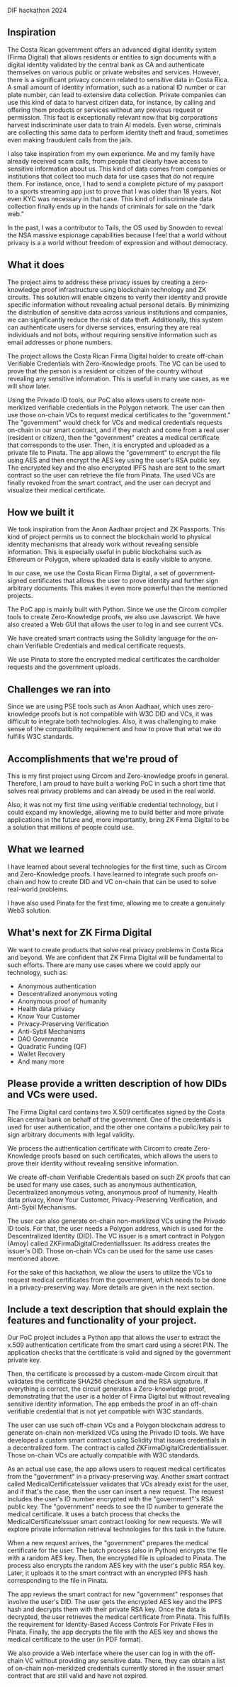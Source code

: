 DIF hackathon 2024
 
 ## Inspiration

The Costa Rican government offers an advanced digital identity system (Firma Digital) that allows residents or entities to sign documents with a digital identity validated by the central bank as CA and authenticate themselves on various public or private websites and services. However, there is a significant privacy concern related to sensitive data in Costa Rica. A small amount of identity information, such as a national ID number or car plate number, can lead to extensive data collection. Private companies can use this kind of data to harvest citizen data, for instance, by calling and offering them products or services without any previous request or permission. This fact is exceptionally relevant now that big corporations harvest indiscriminate user data to train AI models. Even worse, criminals are collecting this same data to perform identity theft and fraud, sometimes even making fraudulent calls from the jails.

I also take inspiration from my own experience. Me and my family have already received
scam calls, from people that clearly have access to sensitive information about us.
This kind of data comes from companies or institutions that collect too much data
for use cases that do not require them. For instance, once, I had to send a complete
picture of my passport to a sports streaming app just to prove that I was older than
18 years. Not even KYC was necessary in that case. This kind of indiscriminate data
collection finally ends up in the hands of criminals for sale on the "dark web."

In the past, I was a contributor to Tails, the OS used by Snowden to reveal the NSA
massive espionage capabilities because I feel that a world without privacy is a
a world without freedom of expression and without democracy.

## What it does

The project aims to address these privacy issues by creating a zero-knowledge proof infrastructure using blockchain technology and ZK circuits. This solution will enable citizens to verify their identity and provide specific information without revealing actual personal details. By minimizing the distribution of sensitive data across various institutions and companies, we can significantly reduce the risk of data theft. Additionally, this system can authenticate users for diverse services, ensuring they are real individuals and not bots, without requiring sensitive information such as email addresses or phone numbers.

The project allows the Costa Rican Firma Digital holder to create off-chain Verifiable Credentials with Zero-Knowledge proofs. The VC can be used to prove that the person is a resident or citizen of the country without revealing any sensitive information. This is usefull in many use cases, as we will show later.

Using the Privado ID tools, our PoC also allows users to create non-merklized verifiable credentials in the Polygon network. The user can then use those on-chain VCs to request medical certificates to the "government." The "government" would check for VCs and medical credentials requests on-chain in our smart contract, and if they match and come from a real user (resident or citizen), then the "government" creates a medical certificate that corresponds to the user. Then, it is encrypted and uploaded as a private file to Pinata. The app allows the "government" to encrypt the file using AES and then encrypt the AES key using the user's RSA public key. The encrypted key and
the also encrypted IPFS hash are sent to the smart contract so the user can retrieve the file from Pinata. The used VCs are finally revoked from the smart contract, and the user can decrypt and visualize their medical certificate.

## How we built it

We took inspiration from the Anon Aadhaar project and ZK Passports. This kind of project permits us to connect the blockchain world to physical identity mechanisms that already work without revealing sensible information. This is especially useful in public blockchains such as Ethereum or Polygon, where uploaded data is easily visible to anyone.

In our case, we use the Costa Rican Firma Digital, a set of government-signed certificates that allows the user to prove identity and further sign arbitrary documents. This makes it even more powerful than the mentioned projects.

The PoC app is mainly built with Python. Since we use the Circom compiler tools to create Zero-Knowledge proofs, we also use Javascript. We have also created a Web GUI that allows the user to log in and see current VCs.

We have created smart contracts using the Solidity language for the on-chain Verifiable Credentials and medical certificate requests.

We use Pinata to store the encrypted medical certificates the cardholder requests and the government uploads.

## Challenges we ran into

Since we are using PSE tools such as Anon Aadhaar, which uses zero-knowledge proofs but is not compatible with W3C DID and VCs, it was difficult to integrate both technologies. Also, it was challenging to make sense of the compatibility requirement and how to prove that what we do fulfills W3C standards.

## Accomplishments that we're proud of

This is my first project using Circom and Zero-knowledge proofs in general.
Therefore, I am proud to have built a working PoC in such a short time that solves real privacy problems and can already be used in the real world.

Also, it was not my first time using verifiable credential technology, but I could expand my knowledge, allowing me to build better and more private applications in the future and, more importantly, bring ZK Firma Digital to be a solution that millions of people could use.

## What we learned

I have learned about several technologies for the first time, such as Circom and Zero-Knowledge proofs. I have learned to integrate such proofs on-chain and how to create DID and VC on-chain that can be used to solve real-world problems.

I have also used Pinata for the first time, allowing me to create a genuinely Web3 solution.

## What's next for ZK Firma Digital

We want to create products that solve real privacy problems in Costa Rica and beyond. We are confident that ZK Firma Digital will be fundamental to such efforts. There are many use cases where we could apply our technology, such as:

* Anonymous authentication
* Descentralized anonymous voting
* Anonymous proof of humanity
* Health data privacy
* Know Your Customer
* Privacy-Preserving Verification
* Anti-Sybil Mechanisms
* DAO Governance
* Quadratic Funding (QF)
* Wallet Recovery
* And many more


## Please provide a written description of how DIDs and VCs were used.

The Firma Digital card contains two X.509 certificates signed by the Costa Rican central bank on behalf of the government. One of the credentials is used for user authentication, and the other one contains a public/key pair to sign arbitrary documents with legal validity. 

We process the authentication certificate with Circom to create Zero-Knowledge proofs based on such certificates, which allows the users to prove their identity without revealing sensitive information.

We create off-chain Verifiable Credentials based on such ZK proofs that can be used for many use cases, such as anonymous authentication, Decentralized anonymous voting, anonymous proof of humanity, Health data privacy, Know Your Customer, Privacy-Preserving Verification, and Anti-Sybil Mechanisms.

The user can also generate on-chain non-merklized VCs using the Privado ID tools. For that, the user needs a Polygon address, which is used for the Descentralized Identity (DID). The VC issuer is a smart contract in Polygon (Amoy) called ZKFirmaDigitalCredentialIssuer. Its address creates the issuer's DID. Those on-chain VCs can be used for the same use cases mentioned above.

For the sake of this hackathon, we allow the users to utilize the VCs to request medical certificates from the government, which needs to be done in a privacy-preserving way. More details are given in the next section.

## Include a text description that should explain the features and functionality of your project.

Our PoC project includes a Python app that allows the user to extract the x.509 authentication certificate from the smart card using a secret PIN. The application checks that the certificate is valid and signed by the government private key.

Then, the certificate is processed by a custom-made Circom circuit that validates the certificate SHA256 checksum and the RSA signature. If everything is correct, the circuit generates a Zero-knowledge proof, demonstrating that the user is a holder of Firma Digital but without revealing sensitive identity information. The app embeds the proof in an off-chain verifiable credential that is not yet compatible with W3C standards.

The user can use such off-chain VCs and a Polygon blockchain address to generate on-chain non-merklized VCs using the Privado ID tools. We have developed a custom smart contract using Solidity that issues credentials in a decentralized form. The contract is called ZKFirmaDigitalCredentialIssuer. Those on-chain VCs are actually compatible with W3C standards. 

As an actual use case, the app allows users to request medical certificates from the "government" in a privacy-preserving way. Another smart contract called MedicalCertificateIssuer validates that VCs already exist for the user, and if that's the case, then the user can insert a new request. The request includes the user's ID number encrypted with the "government"'s RSA public key. The "government" needs to see the ID number to generate the medical certificate. It uses a batch process that checks the MedicalCertificateIssuer smart contract looking for new requests. We will explore private information retrieval technologies for this task in the future. 

When a new request arrives, the "government" prepares the medical certificate for the user. The batch process (also in Python) encrypts the file with a random AES key. Then, the encrypted file is uploaded to Pinata. The process also encrypts the random AES key with the user's public RSA key. Later, it uploads it to the smart contract with an encrypted IPFS hash corresponding to the file in Pinata. 

The app reviews the smart contract for new "government" responses that involve the user's DID. The user gets the encrypted AES key and the IPFS hash and decrypts them with their private RSA key. Once the data is decrypted, the user retrieves the medical certificate from Pinata. This fulfills the requirement for Identity-Based Access Controls For Private Files in Pinata. Finally, the app decrypts the file with the AES key and shows the medical certificate to the user (in PDF format).

We also provide a Web interface where the user can log in with the off-chain VC without providing any sensitive data. There, they can obtain a list of on-chain non-merklized credentials currently stored in the issuer smart contract that are still valid and have not expired.